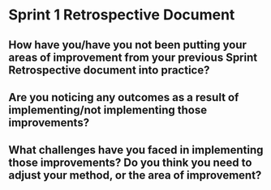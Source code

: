 # Sprint 1 Retrospective Document

## How have you/have you not been putting your areas of improvement from your previous Sprint Retrospective document into practice?

## Are you noticing any outcomes as a result of implementing/not implementing those improvements?

## What challenges have you faced in implementing those improvements? Do you think you need to adjust your method, or the area of improvement?